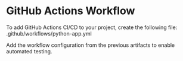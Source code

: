 # GitHub Actions Workflow

To add GitHub Actions CI/CD to your project, create the following file:
.github/workflows/python-app.yml

Add the workflow configuration from the previous artifacts to enable automated testing.
